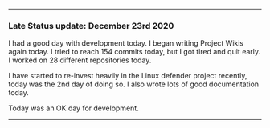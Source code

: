 ***

### Late Status update: December 23rd 2020

I had a good day with development today. I began writing Project Wikis again today. I tried to reach 154 commits today, but I got tired and quit early. I worked on 28 different repositories today.

I have started to re-invest heavily in the Linux defender project recently, today was the 2nd day of doing so. I also wrote lots of good documentation today.

Today was an OK day for development.

***
